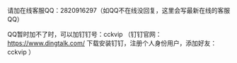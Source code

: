 请加在线客服QQ：2820916297（如QQ不在线没回复，这里会写最新在线的客服QQ）

QQ暂时加不了时，可以加钉钉号：cckvip （钉钉官网：https://www.dingtalk.com/ 下载安装钉钉，注册个人身份用户，添加好友：cckvip   ）
